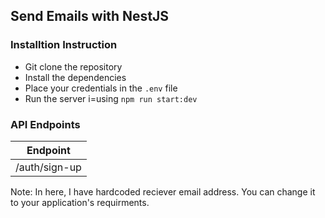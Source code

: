 ## Send Emails with NestJS 

### Installtion Instruction

* Git clone the repository
* Install the dependencies
* Place your credentials in the `.env` file
* Run the server i=using `npm run start:dev`

### API Endpoints

| Endpoint         
| -----------------|
| /auth/sign-up   |

<p>
Note: In here, I have hardcoded reciever email address. You can change it to your application's requirments.
</p>


